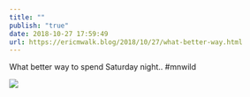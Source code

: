 ```yaml
---
title: ""
publish: "true"
date: 2018-10-27 17:59:49
url: https://ericmwalk.blog/2018/10/27/what-better-way.html
---
```


What better way to spend Saturday night.. #mnwild

![](https://ericmwalk.blog/uploads/2022/2300db6ff6.jpg)